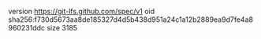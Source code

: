 version https://git-lfs.github.com/spec/v1
oid sha256:f730d5673aa8de185327d4d5b438d951a24c1a12b2889ea9d7fe4a8960231ddc
size 3185
